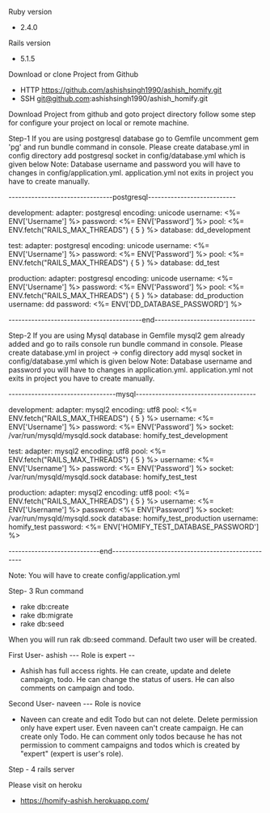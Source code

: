 <!-- # README

This README would normally document whatever steps are necessary to get the
application up and running.

Things you may want to cover:

* Ruby version
  
* System dependencies

* Configuration

* Database creation

* Database initialization

* How to run the test suite

* Services (job queues, cache servers, search engines, etc.)

* Deployment instructions

* ...
 -->

Ruby version
 - 2.4.0
 
Rails version
 - 5.1.5

Download or clone Project from Github

- HTTP https://github.com/ashishsingh1990/ashish_homify.git 
- SSH  git@github.com:ashishsingh1990/ashish_homify.git

Download Project from github and goto project directory follow some step for configure your project on local or remote machine.

Step-1 If you are using postgresql database go to Gemfile uncomment gem 'pg' and run bundle command in console. Please create database.yml in config directory add postgresql socket in config/database.yml which is given below 
Note: Database username and password you will have to changes in config/application.yml. application.yml not exits in project you have to create manually.

--------------------------------postgresql---------------------------

development:
  adapter: postgresql
  encoding: unicode
  username: <%= ENV['Username'] %>
  password: <%= ENV['Password'] %>
  pool: <%= ENV.fetch("RAILS_MAX_THREADS") { 5 } %>
  database: dd_development

test:
  adapter: postgresql
  encoding: unicode
  username: <%= ENV['Username'] %>
  password: <%= ENV['Password'] %>
  pool: <%= ENV.fetch("RAILS_MAX_THREADS") { 5 } %>
  database: dd_test

production:
  adapter: postgresql
  encoding: unicode
  username: <%= ENV['Username'] %>
  password: <%= ENV['Password'] %>
  pool: <%= ENV.fetch("RAILS_MAX_THREADS") { 5 } %>
  database: dd_production
  username: dd
  password: <%= ENV['DD_DATABASE_PASSWORD'] %>
  
-----------------------------------------end-------------------------------

Step-2 If you are using Mysql database in Gemfile mysql2 gem already added and go to rails console run bundle command in console. Please create database.yml in project -> config directory add mysql socket in config/database.yml which is given below 
Note: Database username and password you will have to changes in application.yml. application.yml not exits in project you have to create manually.

---------------------------------mysql-------------------------------------

development:
  adapter: mysql2
  encoding: utf8
  pool: <%= ENV.fetch("RAILS_MAX_THREADS") { 5 } %>
  username: <%= ENV['Username'] %>
  password: <%= ENV['Password'] %>
  socket: /var/run/mysqld/mysqld.sock
  database: homify_test_development

test:
  adapter: mysql2
  encoding: utf8
  pool: <%= ENV.fetch("RAILS_MAX_THREADS") { 5 } %>
  username: <%= ENV['Username'] %>
  password: <%= ENV['Password'] %>
  socket: /var/run/mysqld/mysqld.sock
  database: homify_test_test

production:
  adapter: mysql2
  encoding: utf8
  pool: <%= ENV.fetch("RAILS_MAX_THREADS") { 5 } %>
  username: <%= ENV['Username'] %>
  password: <%= ENV['Password'] %>
  socket: /var/run/mysqld/mysqld.sock
  database: homify_test_production
  username: homify_test
  password: <%= ENV['HOMIFY_TEST_DATABASE_PASSWORD'] %>

----------------------------end--------------------------------------------------

Note: You will have to create config/application.yml


Step- 3  Run command

- rake db:create 
- rake db:migrate
- rake db:seed

When you will run rak db:seed command. Default two user will be created.


First User- ashish --- Role is expert -- 
- Ashish has full access rights. He can create, update and delete campaign, todo. He can change the status of users. He can also comments on campaign and todo.

Second User- naveen --- Role is novice
- Naveen can create and edit Todo but can not delete. Delete permission only have expert user. Even naveen can't create campaign. He can create only Todo. He can comment only todos because he has not permission to comment campaigns and todos which is created by "expert" (expert is user's role).

Step - 4
  rails server

Please visit on heroku
- https://homify-ashish.herokuapp.com/
